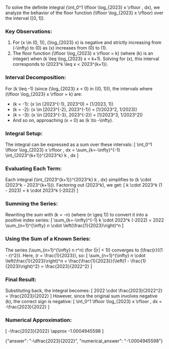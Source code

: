 
To solve the definite integral \(\int_0^1 \lfloor \log_{2023} x \rfloor \, dx\), we analyze the behavior of the floor function \(\lfloor \log_{2023} x \rfloor\) over the interval \([0, 1]\).

### Key Observations:
1. For \(x \in (0, 1)\), \(\log_{2023} x\) is negative and strictly increasing from \(-\infty\) to \(0\) as \(x\) increases from \(0\) to \(1\).
2. The floor function \(\lfloor \log_{2023} x \rfloor = k\) (where \(k\) is an integer) when \(k \leq \log_{2023} x < k+1\). Solving for \(x\), this interval corresponds to \(2023^k \leq x < 2023^{k+1}\).

### Interval Decomposition:
For \(k \leq -1\) (since \(\log_{2023} x < 0\) in \((0, 1)\)), the intervals where \(\lfloor \log_{2023} x \rfloor = k\) are:
- \(k = -1\): \(x \in [2023^{-1}, 2023^0) = [1/2023, 1)\)
- \(k = -2\): \(x \in [2023^{-2}, 2023^{-1}) = [1/2023^2, 1/2023)\)
- \(k = -3\): \(x \in [2023^{-3}, 2023^{-2}) = [1/2023^3, 1/2023^2)\)
- And so on, approaching \(x = 0\) as \(k \to -\infty\).

### Integral Setup:
The integral can be expressed as a sum over these intervals:
\[
\int_0^1 \lfloor \log_{2023} x \rfloor \, dx = \sum_{k=-\infty}^{-1} \int_{2023^{k+1}}^{2023^k} k \, dx
\]

### Evaluating Each Term:
Each integral \(\int_{2023^{k+1}}^{2023^k} k \, dx\) simplifies to \(k \cdot (2023^k - 2023^{k+1})\). Factoring out \(2023^k\), we get:
\[
k \cdot 2023^k (1 - 2023) = k \cdot 2023^k (-2022)
\]

### Summing the Series:
Rewriting the sum with \(k = -n\) (where \(n \geq 1\)) to convert it into a positive index series:
\[
\sum_{k=-\infty}^{-1} k \cdot 2023^k (-2022) = 2022 \sum_{n=1}^{\infty} n \cdot \left(\frac{1}{2023}\right)^n
\]

### Using the Sum of a Known Series:
The series \(\sum_{n=1}^{\infty} n r^n\) (for \(|r| < 1\)) converges to \(\frac{r}{(1 - r)^2}\). Here, \(r = \frac{1}{2023}\), so:
\[
\sum_{n=1}^{\infty} n \cdot \left(\frac{1}{2023}\right)^n = \frac{\frac{1}{2023}}{\left(1 - \frac{1}{2023}\right)^2} = \frac{2023}{2022^2}
\]

### Final Result:
Substituting back, the integral becomes:
\[
2022 \cdot \frac{2023}{2022^2} = \frac{2023}{2022}
\]
However, since the original sum involves negative \(k\), the correct sign is negative:
\[
\int_0^1 \lfloor \log_{2023} x \rfloor \, dx = -\frac{2023}{2022}
\]

### Numerical Approximation:
\[
-\frac{2023}{2022} \approx -1.0004945598
\]

{"answer": "-\dfrac{2023}{2022}", "numerical_answer": "-1.0004945598"}
